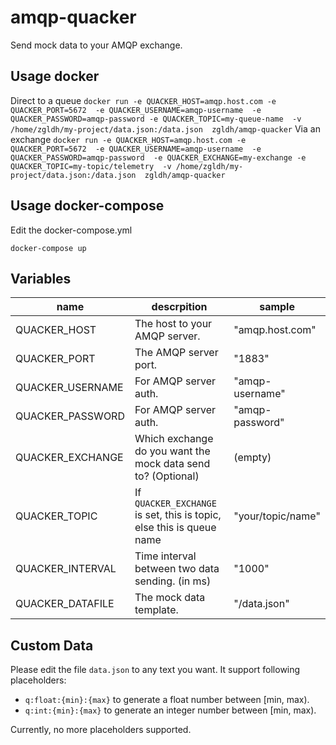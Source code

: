 # amqp-quacker

Send mock data to your AMQP exchange.

## Usage docker
Direct to a queue
`
docker run -e QUACKER_HOST=amqp.host.com
 -e QUACKER_PORT=5672 
 -e QUACKER_USERNAME=amqp-username 
 -e QUACKER_PASSWORD=amqp-password
 -e QUACKER_TOPIC=my-queue-name 
 -v /home/zgldh/my-project/data.json:/data.json 
 zgldh/amqp-quacker
`
Via an exchange
`
docker run -e QUACKER_HOST=amqp.host.com
 -e QUACKER_PORT=5672 
 -e QUACKER_USERNAME=amqp-username 
 -e QUACKER_PASSWORD=amqp-password 
 -e QUACKER_EXCHANGE=my-exchange
 -e QUACKER_TOPIC=my-topic/telemetry 
 -v /home/zgldh/my-project/data.json:/data.json 
 zgldh/amqp-quacker
`

## Usage docker-compose

Edit the docker-compose.yml  
```
docker-compose up 
```


## Variables

name| descrpition | sample
----|-------------|---------
QUACKER_HOST| The host to your AMQP server. | "amqp.host.com"
QUACKER_PORT| The AMQP server port. |"1883"
QUACKER_USERNAME| For AMQP server auth. |"amqp-username"
QUACKER_PASSWORD| For AMQP server auth. |"amqp-password"
QUACKER_EXCHANGE| Which exchange do you want the mock data send to? (Optional)|(empty)
QUACKER_TOPIC|If `QUACKER_EXCHANGE` is set, this is topic, else this is queue name|"your/topic/name"
QUACKER_INTERVAL| Time interval between two data sending. (in ms) |"1000"
QUACKER_DATAFILE| The mock data template. |"/data.json"

## Custom Data
Please edit the file `data.json` to any text you want. It support following placeholders:
- `q:float:{min}:{max}` to generate a float number between [min, max).
- `q:int:{min}:{max}` to generate an integer number between [min, max).

Currently, no more placeholders supported.

